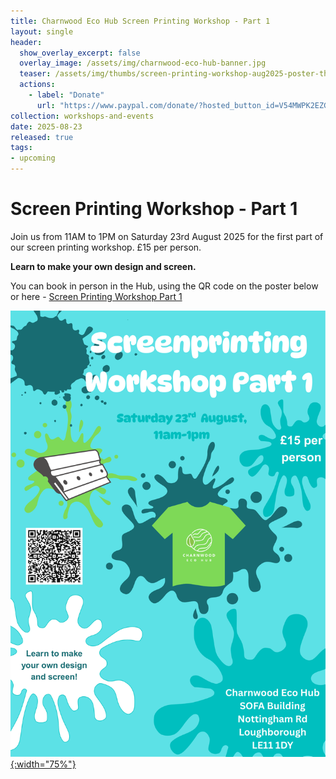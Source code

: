 ```yaml
---
title: Charnwood Eco Hub Screen Printing Workshop - Part 1
layout: single
header:
  show_overlay_excerpt: false
  overlay_image: /assets/img/charnwood-eco-hub-banner.jpg
  teaser: /assets/img/thumbs/screen-printing-workshop-aug2025-poster-thumbnail.png
  actions:
    - label: "Donate"
      url: "https://www.paypal.com/donate/?hosted_button_id=V54MWPK2EZGPY"
collection: workshops-and-events
date: 2025-08-23
released: true
tags:
- upcoming
---
```

# Screen Printing Workshop - Part 1
 
Join us from 11AM to 1PM on Saturday 23rd August 2025 for the first part of our screen printing workshop. £15 per person.

**Learn to make your own design and screen.**

You can book in person in the Hub, using the QR code on the poster below or here - [Screen Printing Workshop Part 1](https://www.eventbookings.com/b/event/screenprinting-workshop-part-one)

[![Screen Printing Workshop Part 1 Poster](/assets/img/screen-printing-workshop-aug2025-poster.png){:width="75%"}](https://www.eventbookings.com/b/event/screenprinting-workshop-part-one)
